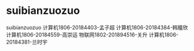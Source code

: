 # suibianzuozuo
suibianzuozuo  计算机1806-20184403-孟子超      计算机1806-20184384-韩瞳欣      计算机1806-20184559-高崇运     物联网1802-201894516-关升       计算机1806-20184381-兰时宇
